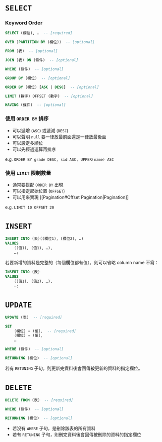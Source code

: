 # `SELECT`

### Keyword Order

```SQL
SELECT (欄位), …  -- [required]

OVER (PARTITION BY (欄位))  -- [optional]

FROM (表)  -- [optional]

JOIN (表) ON (條件)  -- [optional]

WHERE (條件)  -- [optional]

GROUP BY (欄位)  -- [optional]

ORDER BY (欄位) [ASC | DESC]  -- [optional]

LIMIT (數字) OFFSET (數字)  -- [optional]

HAVING (條件)  -- [optional]
```

### 使用 `ORDER BY` 排序

- 可以遞增 (`ASC`) 或遞減 (`DESC`)
- 可以聲明 `null` 要一律放最前面還是一律放最後面
- 可以設定多順位
- 可以先經過運算再排序

e.g. `ORDER BY grade DESC, sid ASC, UPPER(name) ASC`

### 使用 `LIMIT` 限制數量

- 通常要搭配 `ORDER BY` 出現
- 可以指定起始位置 (`OFFSET`)
- 可以用來實現 [[Pagination#Offset Pagination|Pagination]]

e.g. `LIMIT 10 OFFSET 20`

# `INSERT`

```SQL
INSERT INTO (表)((欄位1), (欄位2), …)
VALUES
    ((值1), (值1), …),
    …;
```

若要新增的資料是完整的（每個欄位都有值），則可以省略 column name 不寫：

```SQL
INSERT INTO (表)
VALUES
    ((值1), (值2), …),
    …;
```

# `UPDATE`

```SQL
UPDATE (表)  -- [required]

SET
    (欄位) = (值),  -- [required]
    (欄位) = (值),
    …

WHERE (條件)  -- [optional]

RETURNING (欄位)  -- [optional]
```

若有 `RETUNING` 子句，則更新完資料後會回傳被更新的資料的指定欄位。

# `DELETE`

```SQL
DELETE FROM (表)  -- [required]

WHERE (條件)  -- [optional]

RETURNING (欄位)  -- [optional]
```

- 若沒有 `WHERE` 子句，是刪除該表的所有資料
- 若有 `RETUNING` 子句，則刪完資料後會回傳被刪除的資料的指定欄位
